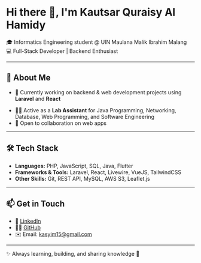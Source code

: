 # Hi there 👋, I'm Kautsar Quraisy Al Hamidy  

🎓 Informatics Engineering student @ UIN Maulana Malik Ibrahim Malang  
💻 Full-Stack Developer | Backend Enthusiast 

---

## 🌟 About Me  
- 🔭 Currently working on backend & web development projects using **Laravel** and **React**  
<!-- 🌱 Exploring **Networking** and **Cybersecurity** through community projects (Leader @ ETH-0)-->  
- 👨‍🏫 Active as a **Lab Assistant** for Java Programming, Networking, Database, Web Programming, and Software Engineering  
- 🤝 Open to collaboration on web apps 

---

## 🛠️ Tech Stack  
- **Languages:** PHP, JavaScript, SQL, Java, Flutter
- **Frameworks & Tools:** Laravel, React, Livewire, VueJS, TailwindCSS  
- **Other Skills:** Git, REST API, MySQL, AWS S3, Leaflet.js  

---

## 📫 Get in Touch  

- 💼 [LinkedIn](https://linkedin.com/in/kautsar-quraisy-al-hamidy)  
- 🧑‍💻 [GitHub](https://github.com/Sarssxd)  
- ✉️ Email: kasyim15@gmail.com 

---
✨ Always learning, building, and sharing knowledge 🚀
